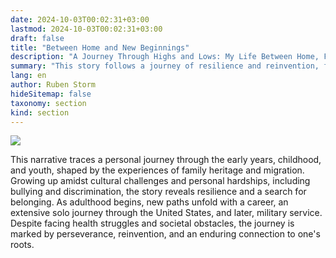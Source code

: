 ```yaml
---
date: 2024-10-03T00:02:31+03:00
lastmod: 2024-10-03T00:02:31+03:00
draft: false
title: "Between Home and New Beginnings"
description: "A Journey Through Highs and Lows: My Life Between Home, Foreign Lands, and New Beginnings"
summary: "This story follows a journey of resilience and reinvention, from a childhood shaped by migration and cultural challenges to an adulthood marked by travel, military service, and personal struggles. Through hardships, the narrative reflects a constant search for belonging and a deep connection to heritage."
lang: en
author: Ruben Storm
hideSitemap: false
taxonomy: section
kind: section
---
```

![][HeaderImage]

This narrative traces a personal journey through the early years, childhood, and youth, shaped by the experiences of family heritage and migration. Growing up amidst cultural challenges and personal hardships, including bullying and discrimination, the story reveals resilience and a search for belonging. As adulthood begins, new paths unfold with a career, an extensive solo journey through the United States, and later, military service. Despite facing health struggles and societal obstacles, the journey is marked by perseverance, reinvention, and an enduring connection to one's roots.


[HeaderImage]: /images/aboutme/me-taufe.webp